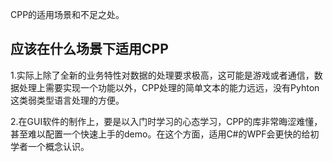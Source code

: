 CPP的适用场景和不足之处。

## 应该在什么场景下适用CPP ##

1.实际上除了全新的业务特性对数据的处理要求极高，这可能是游戏或者通信，数据处理上需要实现一个功能以外，CPP处理的简单文本的能力远远，没有Pyhton这类弱类型语言处理的方便。

2.在GUI软件的制作上，要是以入门时学习的心态学习，CPP的库非常晦涩难懂，甚至难以配置一个快速上手的demo。在这个方面，适用C#的WPF会更快的给初学者一个概念认识。